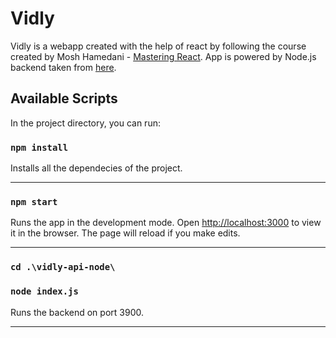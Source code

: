 # Vidly

Vidly is a webapp created with the help of react by following the course created by Mosh Hamedani - [Mastering React](https://codewithmosh.com/p/mastering-react "Mastering React"). App is powered by Node.js backend taken from [here](https://github.com/mosh-hamedani/vidly-api-node "here").

## Available Scripts

In the project directory, you can run:

### `npm install`

Installs all the dependecies of the project.

---

### `npm start`

Runs the app in the development mode.
Open [http://localhost:3000](http://localhost:3000) to view it in the browser.
The page will reload if you make edits.

---

### `cd .\vidly-api-node\`

### `node index.js`

Runs the backend on port 3900.

---
